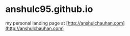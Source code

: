 # anshulc95.github.io
my personal landing page at [http://anshulchauhan.com](http://anshulchauhan.com)
